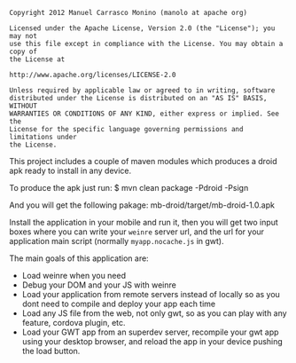     Copyright 2012 Manuel Carrasco Monino (manolo at apache org)
    
    Licensed under the Apache License, Version 2.0 (the "License"); you may not
    use this file except in compliance with the License. You may obtain a copy of
    the License at
    
    http://www.apache.org/licenses/LICENSE-2.0
    
    Unless required by applicable law or agreed to in writing, software
    distributed under the License is distributed on an "AS IS" BASIS, WITHOUT
    WARRANTIES OR CONDITIONS OF ANY KIND, either express or implied. See the
    License for the specific language governing permissions and limitations under
    the License.


This project includes a couple of maven modules which produces a droid apk ready to install in any device.

To produce the apk just run:
    $ mvn clean package -Pdroid -Psign

And you will get the following pakage:
    mb-droid/target/mb-droid-1.0.apk


Install the application in your mobile and run it, then you will get two input boxes where you can write your `weinre` server url, and the url for your application main script (normally `myapp.nocache.js` in gwt).

The main goals of this application are:
 - Load weinre when you need
 - Debug your DOM and your JS with weinre
 - Load your application from remote servers instead of locally so as you dont need to compile and deploy your app each time
 - Load any JS file from the web, not only gwt, so as you can play with any feature, cordova plugin, etc.
 - Load your GWT app from an superdev server, recompile your gwt app using your desktop browser, and reload the app in your device pushing the load button.



